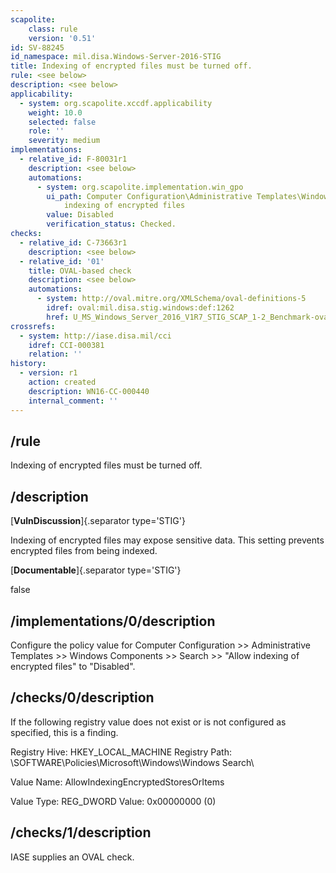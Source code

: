 ```yaml
---
scapolite:
    class: rule
    version: '0.51'
id: SV-88245
id_namespace: mil.disa.Windows-Server-2016-STIG
title: Indexing of encrypted files must be turned off.
rule: <see below>
description: <see below>
applicability:
  - system: org.scapolite.xccdf.applicability
    weight: 10.0
    selected: false
    role: ''
    severity: medium
implementations:
  - relative_id: F-80031r1
    description: <see below>
    automations:
      - system: org.scapolite.implementation.win_gpo
        ui_path: Computer Configuration\Administrative Templates\Windows Components\Search\Allow
            indexing of encrypted files
        value: Disabled
        verification_status: Checked.
checks:
  - relative_id: C-73663r1
    description: <see below>
  - relative_id: '01'
    title: OVAL-based check
    description: <see below>
    automations:
      - system: http://oval.mitre.org/XMLSchema/oval-definitions-5
        idref: oval:mil.disa.stig.windows:def:1262
        href: U_MS_Windows_Server_2016_V1R7_STIG_SCAP_1-2_Benchmark-oval.xml
crossrefs:
  - system: http://iase.disa.mil/cci
    idref: CCI-000381
    relation: ''
history:
  - version: r1
    action: created
    description: WN16-CC-000440
    internal_comment: ''
---
```



## /rule

Indexing of encrypted files must be turned off.

## /description

[**VulnDiscussion**]{.separator type='STIG'}

Indexing of encrypted files may expose sensitive data. This setting prevents encrypted files from being indexed.

[**Documentable**]{.separator type='STIG'}

false

## /implementations/0/description

Configure the policy value for Computer Configuration >> Administrative Templates >> Windows Components >> Search >> "Allow indexing of encrypted files" to "Disabled".

## /checks/0/description

If the following registry value does not exist or is not configured as specified, this is a finding.

Registry Hive: HKEY_LOCAL_MACHINE
Registry Path: \SOFTWARE\Policies\Microsoft\Windows\Windows Search\

Value Name: AllowIndexingEncryptedStoresOrItems

Value Type: REG_DWORD
Value: 0x00000000 (0)

## /checks/1/description

IASE supplies an OVAL check.
